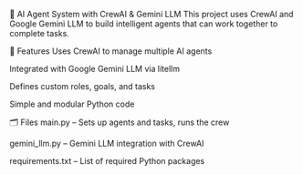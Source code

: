 🤖 AI Agent System with CrewAI & Gemini LLM
This project uses CrewAI and Google Gemini LLM to build intelligent agents that can work together to complete tasks.

🔧 Features
Uses CrewAI to manage multiple AI agents

Integrated with Google Gemini LLM via litellm

Defines custom roles, goals, and tasks

Simple and modular Python code

🗂️ Files
main.py – Sets up agents and tasks, runs the crew

gemini_llm.py – Gemini LLM integration with CrewAI

requirements.txt – List of required Python packages

